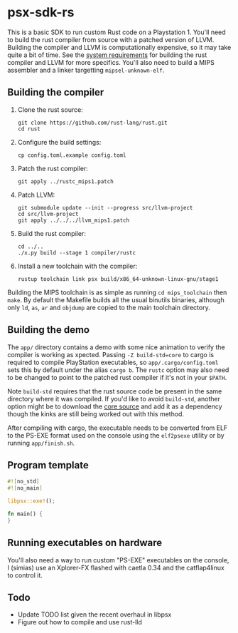 # psx-sdk-rs

This is a basic SDK to run custom Rust code on a Playstation 1. You'll need to
build the rust compiler from source with a patched version of LLVM. Building the
compiler and LLVM is computationally expensive, so it may take quite a bit of
time. See the [system requirements](https://rustc-dev-guide.rust-lang.org/getting-started.html#system-requirements)
for building the rust compiler and LLVM for more specifics. You'll also need to
build a MIPS assembler and a linker targetting `mipsel-unknown-elf`.

## Building the compiler

1. Clone the rust source:

    ```
    git clone https://github.com/rust-lang/rust.git
    cd rust
    ```

2. Configure the build settings:

    ```
    cp config.toml.example config.toml
    ```

3. Patch the rust compiler:

    ```
    git apply ../rustc_mips1.patch
    ```

4. Patch LLVM:

    ```
    git submodule update --init --progress src/llvm-project
    cd src/llvm-project
    git apply ../../../llvm_mips1.patch
    ```

5. Build the rust compiler:

    ```
    cd ../..
    ./x.py build --stage 1 compiler/rustc
    ```

6. Install a new toolchain with the compiler:

    ```
    rustup toolchain link psx build/x86_64-unknown-linux-gnu/stage1
    ```

Building the MIPS toolchain is as simple as running `cd mips_toolchain` then
`make`. By default the Makefile builds all the usual binutils binaries, although
only `ld`, `as`, `ar` and `objdump` are copied to the main toolchain directory.

## Building the demo
The `app/` directory contains a demo with some nice animation to verify the
compiler is working as xpected. Passing `-Z build-std=core` to cargo is required
to compile PlayStation executables, so `app/.cargo/config.toml` sets this by
default under the alias `cargo b`. The `rustc` option may also need to be
changed to point to the patched rust compiler if it's not in your `$PATH`.

Note `build-std` requires that the rust source code be present in the same
directory where it was compiled. If you'd like to avoid `build-std`, another
option might be to download the [core
source](https://docs.rs/rust-libcore/0.0.3/core/) and add it as a dependency
though the kinks are still being worked out with this method.

After compiling with cargo, the executable needs to be converted from ELF to the
PS-EXE format used on the console using the `elf2psexe` utility or by running
`app/finish.sh`.

## Program template
```rust
#![no_std]
#![no_main]

libpsx::exe!();

fn main() {
}
```

## Running executables on hardware

You'll also need a way to run custom "PS-EXE" executables on the
console, I (simias) use an Xplorer-FX flashed with caetla 0.34 and the
catflap4linux to control it.

## Todo

 - Update TODO list given the recent overhaul in libpsx
 - Figure out how to compile and use rust-lld
